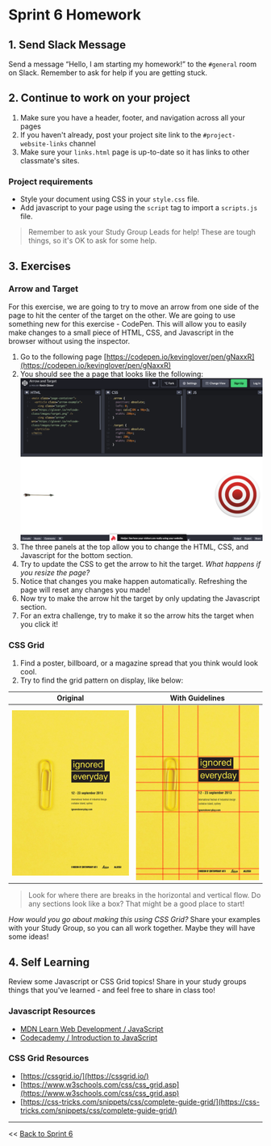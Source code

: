 # Sprint 6 Homework

## 1. Send Slack Message
Send a message “Hello, I am starting my homework!” to the `#general` room on Slack.  Remember to ask for help if you are getting stuck.

## 2. Continue to work on your project
1. Make sure you have a header, footer, and navigation across all your pages
1. If you haven't already, post your project site link to the `#project-website-links` channel
1. Make sure your `links.html` page is up-to-date so it has links to other classmate's sites.

### Project requirements
* Style your document using CSS in your `style.css` file.
* Add javascript to your page using the `script` tag to import a `scripts.js` file.

> Remember to ask your Study Group Leads for help! These are tough things, so it's OK to ask for some help.

## 3. Exercises
### Arrow and Target
For this exercise, we are going to try to move an arrow from one side of the page to hit the center of the target on the other.
We are going to use something new for this exercise - CodePen. This will allow you to easily make changes to a small piece of HTML, CSS, and Javascript in the browser without using the inspector.

1. Go to the following page [https://codepen.io/kevinglover/pen/gNaxxR](https://codepen.io/kevinglover/pen/gNaxxR)
2. You should see the a page that looks like the following: ![Arrow and Target Screenshot](./06-sprint-homework-1.png)
3. The three panels at the top allow you to change the HTML, CSS, and Javascript for the bottom section.
4. Try to update the CSS to get the arrow to hit the target. *What happens if you resize the page?*
5. Notice that changes you make happen automatically. Refreshing the page will reset any changes you made!
6. Now try to make the arrow hit the target by only updating the Javascript section.
7. For an extra challenge, try to make it so the arrow hits the target when you click it!

### CSS Grid
1. Find a poster, billboard, or a magazine spread that you think would look cool.
2. Try to find the grid pattern on display, like below:

Original | With Guidelines
---------|----------------
![Original Yellow Poster](./06-sprint-homework-2.jpg) | ![Yellow Poster with Guidelines](./06-sprint-homework-3.jpg)

> Look for where there are breaks in the horizontal and vertical flow. Do any sections look like a box? That might be a good place to start!

*How would you go about making this using CSS Grid?*
Share your examples with your Study Group, so you can all work together. Maybe they will have some ideas!


## 4. Self Learning
Review some Javascript or CSS Grid topics! Share in your study groups things that you've learned - and feel free to share in class too!

### Javascript Resources
* [MDN Learn Web Development / JavaScript](https://developer.mozilla.org/en-US/docs/Learn/JavaScript)
* [Codecademy / Introduction to JavaScript](https://www.codecademy.com/learn/introduction-to-javascript)

### CSS Grid Resources
* [https://cssgrid.io/](https://cssgrid.io/)
* [https://www.w3schools.com/css/css_grid.asp](https://www.w3schools.com/css/css_grid.asp)
* [https://css-tricks.com/snippets/css/complete-guide-grid/](https://css-tricks.com/snippets/css/complete-guide-grid/)

---
<< [Back to Sprint 6](./06-sprint-plan)
